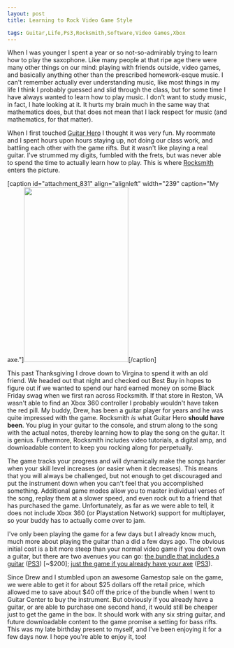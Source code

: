 ```yaml
---
layout: post
title: Learning to Rock Video Game Style

tags: Guitar,Life,Ps3,Rocksmith,Software,Video Games,Xbox
---
```

<p>When I was younger I spent a year or so not-so-admirably trying to learn how to play the saxophone. Like many people at that ripe age there were many other things on our mind: playing with friends outside, video games, and basically anything other than the prescribed homework-esque music. I can't remember actually ever understanding music, like most things in my life I think I probably guessed and slid through the class, but for some time I have always wanted to learn how to play music. I don't want to study music, in fact, I hate looking at it. It hurts my brain much in the same way that mathematics does, but that does not mean that I lack respect for music (and mathematics, for that matter).</p>
<p>When I first touched <a href="http://www.amazon.com/gp/search/ref=as_li_qf_sp_sr_il_tl?ie=UTF8&keywords=guitar%20hero&tag=thoughbanter-20&index=aps&linkCode=as2&camp=1789&creative=9325">Guitar Hero</a> I thought it was very fun. My roommate and I spent hours upon hours staying up, not doing our class work, and battling each other with the game rifts. But it wasn't like playing a real guitar. I've strummed my digits, fumbled with the frets, but was never able to spend the time to actually learn how to play. This is where <a href="http://www.amazon.com/gp/search/ref=as_li_qf_sp_sr_il_tl?ie=UTF8&keywords=rocksmith&tag=thoughbanter-20&index=aps&linkCode=as2&camp=1789&creative=9325">Rocksmith</a> enters the picture.</p>
[caption id="attachment_831" align="alignleft" width="239" caption="My axe."]<a href="http://thoughtlessbanter.com/wp-content/uploads/2011/11/guitar.jpg"><img src="http://thoughtlessbanter.com/wp-content/uploads/2011/11/guitar.jpg" alt="" title="Guitar" width="239" height="400" class="size-full wp-image-831" /></a>[/caption]<p>This past Thanksgiving I drove down to Virgina to spend it with an old friend. We headed out that night and checked out Best Buy in hopes to figure out if we wanted to spend our hard earned money on some Black Friday swag when we first ran across Rocksmith. If that store in Reston, VA wasn't able to find an Xbox 360 controller I probably wouldn't have taken the red pill. My buddy, Drew, has been a guitar player for years and he was quite impressed with the game. Rocksmith <em>is</em> what Guitar Hero <strong>should have been</strong>. You plug in your guitar to the console, and strum along to the song with the actual notes, thereby learning how to play the song on the guitar. It is genius. Futhermore, Rocksmith includes video tutorials, a digital amp, and downloadable content to keep you rocking along for perpetually.</p>
<p>The game tracks your progress and will dynamically make the songs harder when your skill level increases (or easier when it decreases). This means that you will always be challenged, but not enough to get discouraged and put the instrument down when you can't feel that you accomplished something. Additional game modes allow you to master individual verses of the song, replay them at a slower speed, and even rock out to a friend that has purchased the game. Unfortunately, as far as we were able to tell, it does not include Xbox 360 (or Playstation Network) support for multiplayer, so your buddy has to actually come over to jam.</p>
<p>I've only been playing the game for a few days but I already know much, much more about playing the guitar than a did a few days ago. The obvious initial cost is a bit more steep than your normal video game if you don't own a guitar, but there are two avenues you can go: <a href="http://www.amazon.com/gp/product/B0050SYWGU/ref=as_li_qf_sp_asin_il_tl?ie=UTF8&tag=thoughbanter-20&linkCode=as2&camp=1789&creative=9325&creativeASIN=B0050SYWGU">the bundle that includes a guitar</a> (<a href="http://www.amazon.com/gp/product/B005JQW4HM/ref=as_li_qf_sp_asin_il_tl?ie=UTF8&tag=thoughbanter-20&linkCode=as2&camp=1789&creative=9325&creativeASIN=B005JQW4HM">PS3</a>) [~$200]; <a href="http://www.amazon.com/gp/product/B004S5PBM0/ref=as_li_qf_sp_asin_il_tl?ie=UTF8&tag=thoughbanter-20&linkCode=as2&camp=1789&creative=9325&creativeASIN=B004S5PBM0">just the game if you already have your axe</a> (<a href="http://www.amazon.com/gp/product/B004S5TDL0/ref=as_li_qf_sp_asin_il_tl?ie=UTF8&tag=thoughbanter-20&linkCode=as2&camp=1789&creative=9325&creativeASIN=B004S5TDL0">PS3</a>).</p>
<p>Since Drew and I stumbled upon an awesome Gamestop sale on the game, we were able to get it for about $25 dollars off the retail price, which allowed me to save about $40 off the price of the bundle when I went to Guitar Center to buy the instrument. But obviously if you already have a guitar, or are able to purchase one second hand, it would still be cheaper just to get the game in the box. It should work with any six string guitar, and future downloadable content to the game promise a setting for bass rifts. This was my late birthday present to myself, and I've been enjoying it for a few days now. I hope you're able to enjoy it, too!</p>
